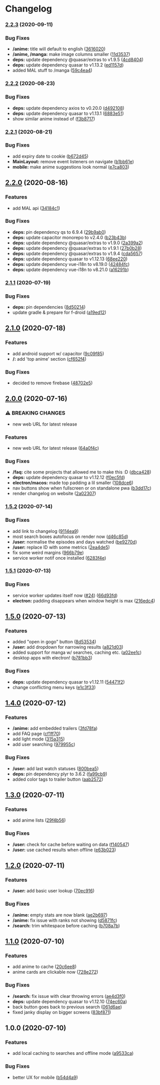 # Changelog

### [2.2.3](https://www.github.com/Jabster28/mirai/compare/v2.2.2...v2.2.3) (2020-09-11)


### Bug Fixes

* **/anime:** title will default to english ([3616020](https://www.github.com/Jabster28/mirai/commit/36160209d63f156d73f2cb82430fc7c5e15cefcc))
* **/anime, /manga:** make image columns smaller ([11d3537](https://www.github.com/Jabster28/mirai/commit/11d353705fe92fc2f223df6627494862aa56af3a))
* **deps:** update dependency @quasar/extras to v1.9.5 ([4cd8404](https://www.github.com/Jabster28/mirai/commit/4cd8404ba90e68f9a702d4e42ed515af62c91506))
* **deps:** update dependency quasar to v1.13.2 ([ed1157d](https://www.github.com/Jabster28/mirai/commit/ed1157dc028881689429672c9134c7dbeb56d880))
* added MAL stuff to /manga ([59c4ea4](https://www.github.com/Jabster28/mirai/commit/59c4ea4e6292a5098e6c3ba85b130fe58b67cfe2))

### [2.2.2](https://www.github.com/Jabster28/mirai/compare/v2.2.1...v2.2.2) (2020-08-23)


### Bug Fixes

* **deps:** update dependency axios to v0.20.0 ([d492108](https://www.github.com/Jabster28/mirai/commit/d4921081b6ce3430e0d2f2b1d773df816864b47a))
* **deps:** update dependency quasar to v1.13.1 ([6883e51](https://www.github.com/Jabster28/mirai/commit/6883e51d86499975058f8a63a7c179a086ebe23e))
* show similar anime instead of ([f3b8717](https://www.github.com/Jabster28/mirai/commit/f3b8717aa37a58272c5b6cedfc2a69c806e64e15))

### [2.2.1](https://www.github.com/Jabster28/mirai/compare/v2.2.0...v2.2.1) (2020-08-21)


### Bug Fixes

* add expiry date to cookie ([b672d45](https://www.github.com/Jabster28/mirai/commit/b672d45b1c8ed7d249d0407befdefadba353f002))
* **MainLayout:** remove event listeners on navigate ([b1bb61e](https://www.github.com/Jabster28/mirai/commit/b1bb61ebfbe687aaea10308111251eb2e0f6eb56))
* **mobile:** make anime suggestions look normal ([e7ca803](https://www.github.com/Jabster28/mirai/commit/e7ca803bf09a9508aeddc41baaf4e32ddf470bc4))

## [2.2.0](https://www.github.com/Jabster28/mirai/compare/v2.1.1...v2.2.0) (2020-08-16)


### Features

* add MAL api ([34184c1](https://www.github.com/Jabster28/mirai/commit/34184c1b5fb7eecc557b395bcb28c4f1c3d55791))


### Bug Fixes

* **deps:** pin dependency qs to 6.9.4 ([29b9ab0](https://www.github.com/Jabster28/mirai/commit/29b9ab07b22d6a1f4341f46f9037e923fe9f5e71))
* **deps:** update capacitor monorepo to v2.4.0 ([b23b43b](https://www.github.com/Jabster28/mirai/commit/b23b43b1320a0229dd67abea70bd9fb11544d4b0))
* **deps:** update dependency @quasar/extras to v1.9.0 ([2a399a2](https://www.github.com/Jabster28/mirai/commit/2a399a2a5c5c6ffcec72ae62b65eb8248b7df9ca))
* **deps:** update dependency @quasar/extras to v1.9.1 ([27b0b28](https://www.github.com/Jabster28/mirai/commit/27b0b28d916075e04798e78184401e18cad4b36c))
* **deps:** update dependency @quasar/extras to v1.9.4 ([cda5657](https://www.github.com/Jabster28/mirai/commit/cda5657e5ac12b550eb1d4c0b91818c40cb5fb50))
* **deps:** update dependency quasar to v1.12.13 ([68ee220](https://www.github.com/Jabster28/mirai/commit/68ee22091ed51419c160245f9f0482f725d4a0df))
* **deps:** update dependency vue-i18n to v8.19.0 ([42484fc](https://www.github.com/Jabster28/mirai/commit/42484fc8b70b971fd690c6d1914cabef30eacb5a))
* **deps:** update dependency vue-i18n to v8.21.0 ([a16291b](https://www.github.com/Jabster28/mirai/commit/a16291b37f7ec365e5487fec290c7d0dec408fc2))

### [2.1.1](https://www.github.com/Jabster28/mirai/compare/v2.1.0...v2.1.1) (2020-07-19)


### Bug Fixes

* **deps:** pin dependencies ([8d50214](https://www.github.com/Jabster28/mirai/commit/8d50214202741bd79579ff2d69acd1dec37d3d3c))
* update gradle & prepare for f-droid ([a19ed12](https://www.github.com/Jabster28/mirai/commit/a19ed1281e71a28ded9612289f6ab06d853e8682))

## [2.1.0](https://www.github.com/Jabster28/mirai/compare/v2.0.0...v2.1.0) (2020-07-18)


### Features

* add android support w/ capacitor ([9c09f85](https://www.github.com/Jabster28/mirai/commit/9c09f856ff8a182af918ab83535b2f52a6ef1bf6))
* **/:** add 'top anime' section ([cf652f4](https://www.github.com/Jabster28/mirai/commit/cf652f49f530ece2a3b5663a4819e115c28ae410))


### Bug Fixes

* decided to remove firebase ([48702e5](https://www.github.com/Jabster28/mirai/commit/48702e528c02b620d32f39f5ded09e5cccfd161c))

## [2.0.0](https://www.github.com/Jabster28/mirai/compare/v1.5.2...v2.0.0) (2020-07-16)


### ⚠ BREAKING CHANGES

* new web URL for latest release

### Features

* new web URL for latest release ([64a0f4c](https://www.github.com/Jabster28/mirai/commit/64a0f4cdace8b066ae6be64507376fb1c0d52d54))


### Bug Fixes

* **/faq:** cite some projects that allowed me to make this :D ([dbca428](https://www.github.com/Jabster28/mirai/commit/dbca4287fdb90d151506bf3722637a4093e8e780))
* **deps:** update dependency quasar to v1.12.12 ([f0ec5fd](https://www.github.com/Jabster28/mirai/commit/f0ec5fd74761b6b5137515f6011d7d7207c9e7d0))
* **electron/macos:** made top padding a lil smaller ([108dce6](https://www.github.com/Jabster28/mirai/commit/108dce6c1cf2d90e7c482d7d777466d044292ebc))
* nav buttons show when fullscreen or on standalone pwa ([b3dd17c](https://www.github.com/Jabster28/mirai/commit/b3dd17caf6baf67f9f2002c52c1507d9fc318fa6))
* render changelog on website ([2a02307](https://www.github.com/Jabster28/mirai/commit/2a0230777776d61e56524647b249f376db9a7ff4))

### [1.5.2](https://www.github.com/Jabster28/mirai/compare/v1.5.1...v1.5.2) (2020-07-14)


### Bug Fixes

* add link to changelog ([9114ea9](https://www.github.com/Jabster28/mirai/commit/9114ea9fc566aa9869bd83ae4472e3083cd64c1f))
* most search boxes autofocus on render now ([d46c85d](https://www.github.com/Jabster28/mirai/commit/d46c85dbe18e2435277b759a7eec65ce33fc1626))
* **/user:** normalise the episodes and days watched ([be9270d](https://www.github.com/Jabster28/mirai/commit/be9270d2aa652d5eebf955c8af2a441ec84097eb))
* **/user:** replace ID with some metrics ([2ea4de5](https://www.github.com/Jabster28/mirai/commit/2ea4de562a31b6ff02d4f8a35373b624b4007601))
* fix some weird margins ([966b79e](https://www.github.com/Jabster28/mirai/commit/966b79ec2dbf568adf481b8c7ab0efd8fbc43f41))
* service worker notif once installed ([6283f4e](https://www.github.com/Jabster28/mirai/commit/6283f4e325445ead558a241fb6350a3193920ca7))

### [1.5.1](https://www.github.com/Jabster28/mirai/compare/v1.5.0...v1.5.1) (2020-07-13)


### Bug Fixes

* service worker updates itself now ([#24](https://www.github.com/Jabster28/mirai/issues/24)) ([66d93fd](https://www.github.com/Jabster28/mirai/commit/66d93fd89a4d1f7a674a709a6df3b30bba2b9947))
* **electron:** padding disappears when window height is max ([216edc4](https://www.github.com/Jabster28/mirai/commit/216edc417a301fb638d8c523ec29f85cb810e3bc))

## [1.5.0](https://www.github.com/Jabster28/mirai/compare/v1.4.0...v1.5.0) (2020-07-13)


### Features

* added "open in gogo" button ([8d53534](https://www.github.com/Jabster28/mirai/commit/8d5353423017cb3d4118e00725295304bb753fe7))
* **/user:** add dropdown for narrowing results ([a821d03](https://www.github.com/Jabster28/mirai/commit/a821d0388377a0f3ef3358c564e0edf44d49cdab))
* added support for manga w/ searches, caching etc. ([a02ee1c](https://www.github.com/Jabster28/mirai/commit/a02ee1cf24c027c0f0f24972a2cb63ddbfb891f9))
* desktop apps with electron! ([b781bb3](https://www.github.com/Jabster28/mirai/commit/b781bb393f11dbf3373705d03432350ee5f0c8de))


### Bug Fixes

* **deps:** update dependency quasar to v1.12.11 ([54471f2](https://www.github.com/Jabster28/mirai/commit/54471f2fe102b64a4a2f90840da59c83e35adcfc))
* change conflicting menu keys ([e1c3f33](https://www.github.com/Jabster28/mirai/commit/e1c3f334f9382e4f5843e00215ecfc6f5d6be12b))

## [1.4.0](https://www.github.com/Jabster28/mirai/compare/v1.3.0...v1.4.0) (2020-07-12)


### Features

* **/anime:** add embedded trailers ([3fd78fa](https://www.github.com/Jabster28/mirai/commit/3fd78fa5d3ed12f9211e67aa9b47ed6efd438caa))
* add FAQ page ([cf1ff70](https://www.github.com/Jabster28/mirai/commit/cf1ff70186d12a4ba952392e70a63af6e2f0702c))
* add light mode ([315a315](https://www.github.com/Jabster28/mirai/commit/315a3153e5147b44bdf5703d0926adca1a3ad005))
* add user searching ([979955c](https://www.github.com/Jabster28/mirai/commit/979955cffe0f45bf86b3297291567ca2e4eec4dc))


### Bug Fixes

* **/user:** add last watch statuses ([800bea5](https://www.github.com/Jabster28/mirai/commit/800bea541ce70ddfbd5bceba42713ef58add8e97))
* **deps:** pin dependency plyr to 3.6.2 ([fa99cb9](https://www.github.com/Jabster28/mirai/commit/fa99cb9768c256f7a1dcf6a596de129e821204c8))
* added color tags to trailer button ([aab2572](https://www.github.com/Jabster28/mirai/commit/aab25723a2b0f0fda74afe3070fd0ba548f7efdc))

## [1.3.0](https://www.github.com/Jabster28/mirai/compare/v1.2.0...v1.3.0) (2020-07-11)


### Features

* add anime lists ([29f4b56](https://www.github.com/Jabster28/mirai/commit/29f4b56f34128359d6c261b55e773b5a018e6eab))


### Bug Fixes

* **/user:** check for cache before waiting on data ([f140547](https://www.github.com/Jabster28/mirai/commit/f140547775d11653ea2161585d247783142934f0))
* **/user:** use cached results when offline ([e63b023](https://www.github.com/Jabster28/mirai/commit/e63b023efc2470524443c4cb684afbe695ceabd2))

## [1.2.0](https://www.github.com/Jabster28/mirai/compare/v1.1.0...v1.2.0) (2020-07-11)


### Features

* **/user:** add basic user lookup ([70ec916](https://www.github.com/Jabster28/mirai/commit/70ec9168ad33407fa01ea298d7babc5381252784))


### Bug Fixes

* **/anime:** empty stats are now blank ([ae2b697](https://www.github.com/Jabster28/mirai/commit/ae2b697c901b53b475905b45949d1fbe9522840e))
* **/anime:** fix issue with ranks not showing ([d5871fc](https://www.github.com/Jabster28/mirai/commit/d5871fc4c9316ad3e74332fcf81c2601a3900db2))
* **/search:** trim whitespace before caching ([b708a7b](https://www.github.com/Jabster28/mirai/commit/b708a7b9c1e42025d81371e5340ea03fbfc494d1))

## [1.1.0](https://www.github.com/Jabster28/mirai/compare/v1.0.0...v1.1.0) (2020-07-10)


### Features

* add anime to cache ([20c6ee8](https://www.github.com/Jabster28/mirai/commit/20c6ee8ab48df81dba9e8864a55aeb6a36435a30))
* anime cards are clickable now ([728e272](https://www.github.com/Jabster28/mirai/commit/728e272bd78b8d5f39b9fc078ccd1d6d549279bc))


### Bug Fixes

* **/search:** fix issue with clear throwing errors ([ae4d3f0](https://www.github.com/Jabster28/mirai/commit/ae4d3f023885dac8ee0d2018fbf21911cbd0a693))
* **deps:** update dependency quasar to v1.12.10 ([74ec60a](https://www.github.com/Jabster28/mirai/commit/74ec60a3ad91882cd47d7638c74151a50caebfe9))
* back button goes back to previous search ([061d6ae](https://www.github.com/Jabster28/mirai/commit/061d6aee5f766694a35ec6aafd66403c7884187f))
* fixed janky display on bigger screens ([83bf871](https://www.github.com/Jabster28/mirai/commit/83bf87194f3b8ae1d6e952bd3d89dbd780406fe8))

## 1.0.0 (2020-07-10)


### Features

* add local caching to searches and offline mode ([a9533ca](https://www.github.com/Jabster28/mirai/commit/a9533ca8a511c62440805adefcff2e226a9d2fb5))


### Bug Fixes

* better UX for mobile ([b54d4a9](https://www.github.com/Jabster28/mirai/commit/b54d4a9c714aefa05f3abfe4375c41ef5b9ca8c8))
